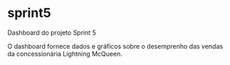 # sprint5
Dashboard do projeto Sprint 5

O dashboard fornece dados e gráficos sobre o desemprenho das vendas da concessionária Lightning McQueen.  


